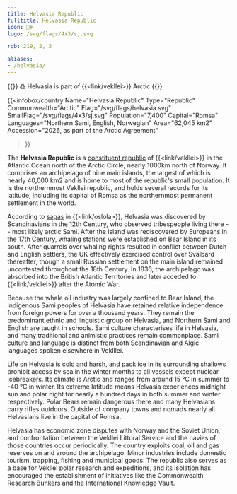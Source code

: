 ```yaml
---
title: Helvasia Republic
fulltitle: Helvasia Republic
icon: 🐻‍❄️
logo: /svg/flags/4x3/sj.svg

rgb: 219, 2, 3

aliases:
- /helvasia/
---
```

{{<note>}}
߷ Helvasia is part of {{<link/vekllei>}} Arctic
{{</note>}}

{{<infobox/country
	 Name="Helvasia Republic"
	 Type="Republic"
	 Commonwealth="Arctic"
	 Flag="/svg/flags/helvasia.svg"
	 SmallFlag="/svg/flags/4x3/sj.svg"
	 Population="7,400"
	 Capital="Romsa"
	 Languages="Northern Sami, English, Norwegian"
	 Area="62,045 km2"
	 Accession="2026, as part of the Arctic Agreement"
 >}}

The <span class="fi fi-sj"></span> **Helvasia Republic** is a [constituent republic](/republics/) of {{<link/vekllei>}} in the Atlantic Ocean north of the Arctic Circle, nearly 1000km north of Norway. It comprises an archipelago of nine main islands, the largest of which is nearly 40,000 km2 and is home to most of the republic's small population. It is the northernmost Vekllei republic, and holds several records for its latitude, including its capital of Romsa as the northernmost permanent settlement in the world.

According to [sagas](/sagas/) in {{<link/oslola>}}, Helvasia was discovered by Scandinavians in the 12th Century, who observed tribespeople living there -- most likely arctic Sami. After the island was rediscovered by Europeans in the 17th Century, whaling stations were established on Bear Island in its south. After quarrels over whaling rights resulted in conflict between Dutch and English settlers, the UK effectively exercised control over Svalbard thereafter, though a small Russian settlement on the main island remained uncontested throughout the 18th Century. In 1836, the archipelago was absorbed into the British Atlantic Territories and later acceded to {{<link/vekllei>}} after the Atomic War.

Because the whale oil industry was largely confined to Bear Island, the indigenous Sami peoples of Helvasia have retained relative independence from foreign powers for over a thousand years. They remain the predominant ethnic and linguistic group on Helvasia, and Northern Sami and English are taught in schools. Sami culture characterises life in Helvasia, and many traditional and animistic practices remain commonplace. Sami culture and language is distinct from both Scandinavian and Algic languages spoken elsewhere in Veklllei.

Life on Helvasia is cold and harsh, and pack ice in its surrounding shallows prohibit access by sea in the winter months to all vessels except nuclear icebreakers. Its climate is Arctic and ranges from around 15 °C in summer to -40 °C in winter. Its extreme latitude means Helvasia experiences midnight sun and polar night for nearly a hundred days in both summer and winter respectively. Polar Bears remain dangerous there and many Helvasians carry rifles outdoors. Outside of company towns and nomads nearly all Helvasians live in the capital of Romsa.

Helvasia has economic zone disputes with Norway and the Soviet Union, and confrontation between the Vekllei Littoral Service and the navies of those countries occur periodically. The country exploits coal, oil and gas reserves on and around the archipelago. Minor industries include domestic tourism, trapping, fishing and municipal goods. The republic also serves as a base for Vekllei polar research and expeditions, and its isolation has encouraged the establishment of initiatives like the Commonwealth Research Bunkers and the International Knowledge Vault.

